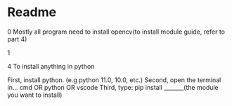 # Readme

0
Mostly all program need to install opencv(to install module guide, refer to part 4)

1



4
To install anything in python

First, install python. (e.g python 11.0, 10.0, etc.)
Second, open the terminal in... cmd OR python OR vscode
Third, type: pip install _______(the module you want to install)
